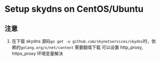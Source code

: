 # Setup skydns on CentOS/Ubuntu

## 注意
1. 在下载 skydns 源码`go get -u github.com/skynetservices/skydns`时，依赖的`golang.org/x/net/context` 需要翻墙下载
   可以设置 http_proxy, https_proxy 环境变量解决
